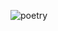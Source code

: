 ![poetry](https://user-images.githubusercontent.com/30982485/150657864-a5d78c5b-23cd-43d7-8b4e-95be784cd236.png)
